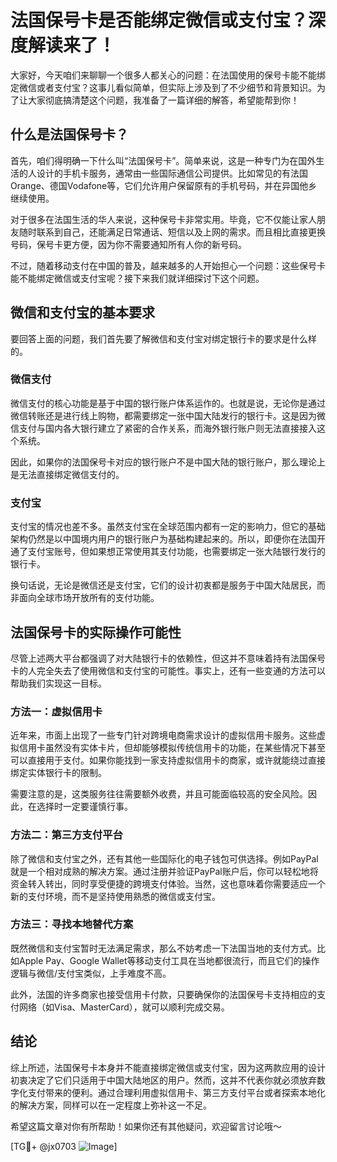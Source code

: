 # 法国保号卡是否能绑定微信或支付宝？深度解读来了！

大家好，今天咱们来聊聊一个很多人都关心的问题：在法国使用的保号卡能不能绑定微信或者支付宝？这事儿看似简单，但实际上涉及到了不少细节和背景知识。为了让大家彻底搞清楚这个问题，我准备了一篇详细的解答，希望能帮到你！

## 什么是法国保号卡？

首先，咱们得明确一下什么叫“法国保号卡”。简单来说，这是一种专门为在国外生活的人设计的手机卡服务，通常由一些国际通信公司提供。比如常见的有法国Orange、德国Vodafone等，它们允许用户保留原有的手机号码，并在异国他乡继续使用。

对于很多在法国生活的华人来说，这种保号卡非常实用。毕竟，它不仅能让家人朋友随时联系到自己，还能满足日常通话、短信以及上网的需求。而且相比直接更换号码，保号卡更方便，因为你不需要通知所有人你的新号码。

不过，随着移动支付在中国的普及，越来越多的人开始担心一个问题：这些保号卡能不能绑定微信或支付宝呢？接下来我们就详细探讨下这个问题。

## 微信和支付宝的基本要求

要回答上面的问题，我们首先要了解微信和支付宝对绑定银行卡的要求是什么样的。

### 微信支付

微信支付的核心功能是基于中国的银行账户体系运作的。也就是说，无论你是通过微信转账还是进行线上购物，都需要绑定一张中国大陆发行的银行卡。这是因为微信支付与国内各大银行建立了紧密的合作关系，而海外银行账户则无法直接接入这个系统。

因此，如果你的法国保号卡对应的银行账户不是中国大陆的银行账户，那么理论上是无法直接绑定微信支付的。

### 支付宝

支付宝的情况也差不多。虽然支付宝在全球范围内都有一定的影响力，但它的基础架构仍然是以中国境内用户的银行账户为基础构建起来的。所以，即便你在法国开通了支付宝账号，但如果想正常使用其支付功能，也需要绑定一张大陆银行发行的银行卡。

换句话说，无论是微信还是支付宝，它们的设计初衷都是服务于中国大陆居民，而非面向全球市场开放所有的支付功能。

## 法国保号卡的实际操作可能性

尽管上述两大平台都强调了对大陆银行卡的依赖性，但这并不意味着持有法国保号卡的人完全失去了使用微信和支付宝的可能性。事实上，还有一些变通的方法可以帮助我们实现这一目标。

### 方法一：虚拟信用卡

近年来，市面上出现了一些专门针对跨境电商需求设计的虚拟信用卡服务。这些虚拟信用卡虽然没有实体卡片，但却能够模拟传统信用卡的功能，在某些情况下甚至可以直接用于支付。如果你能找到一家支持虚拟信用卡的商家，或许就能绕过直接绑定实体银行卡的限制。

需要注意的是，这类服务往往需要额外收费，并且可能面临较高的安全风险。因此，在选择时一定要谨慎行事。

### 方法二：第三方支付平台

除了微信和支付宝之外，还有其他一些国际化的电子钱包可供选择。例如PayPal就是一个相对成熟的解决方案。通过注册并验证PayPal账户后，你可以轻松地将资金转入转出，同时享受便捷的跨境支付体验。当然，这也意味着你需要适应一个新的支付环境，而不是坚持使用熟悉的微信或支付宝。

### 方法三：寻找本地替代方案

既然微信和支付宝暂时无法满足需求，那么不妨考虑一下法国当地的支付方式。比如Apple Pay、Google Wallet等移动支付工具在当地都很流行，而且它们的操作逻辑与微信/支付宝类似，上手难度不高。

此外，法国的许多商家也接受信用卡付款，只要确保你的法国保号卡支持相应的支付网络（如Visa、MasterCard），就可以顺利完成交易。

## 结论

综上所述，法国保号卡本身并不能直接绑定微信或支付宝，因为这两款应用的设计初衷决定了它们只适用于中国大陆地区的用户。然而，这并不代表你就必须放弃数字化支付带来的便利。通过合理利用虚拟信用卡、第三方支付平台或者探索本地化的解决方案，同样可以在一定程度上弥补这一不足。

希望这篇文章对你有所帮助！如果你还有其他疑问，欢迎留言讨论哦～

[TG💪+ @jx0703 ![Image](https://github.com/user-attachments/assets/dbca1d08-cadb-493c-b0ec-ad6f7a83f270)]